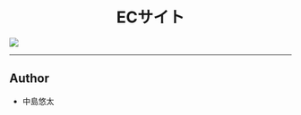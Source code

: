 <h1 align=center>ECサイト</h1>

<img src="https://www.freebie-ac.jp/sozai/2017_105_net_shopping/img/main.jpg">

***

## Author
* 中島悠太
